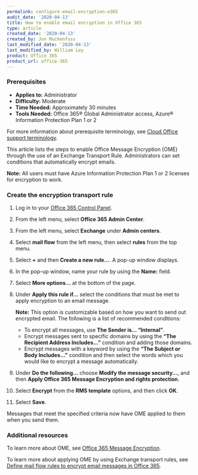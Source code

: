 ```yaml
---
permalink: configure-email-encryption-o365
audit_date: '2020-04-13'
title: How to enable email encryption in Office 365
type: article
created_date: '2020-04-13'
created_by: Jon Muckenfuss
last_modified_date: '2020-04-13'
last_modified_by: William Loy
product: Office 365
product_url: office-365
---
```


### Prerequisites

- **Applies to:** Administrator
- **Difficulty:** Moderate
- **Time Needed:** Approximately 30 minutes
- **Tools Needed:** Office 365&reg; Global Administrator access, Azure&reg; Information Protection Plan 1 or 2

For more information about prerequisite terminology, see [Cloud Office support terminology](/support/how-to/cloud-office-support-terminology).

This article lists the steps to enable Office Message Encryption (OME) through the use of an Exchange Transport Rule. Administrators can set conditions that automatically encrypt emails.

**Note:** All users must have Azure Information Protection Plan 1 or 2 licenses for encryption to work.

### Create the encryption transport rule

1.	Log in to your [Office 365 Control Panel](https://office365.cp.rackspace.com).

2.	From the left menu, select **Office 365 Admin Center**.

3.	From the left menu, select **Exchange** under **Admin centers**.

4.	Select **mail flow** from the left menu, then select **rules** from the top menu.

5.	Select **+** and then **Create a new rule...**. A pop-up window displays.

6.  In the pop-up window, name your rule by using the **Name:** field.

7.  Select **More options...** at the bottom of the page.

8.  Under **Apply this rule if...** select the conditions that must be met to apply encryption to an email message.

    **Note:** This option is customizable based on how you want to send out encrypted email. The following is a list of recommended conditions:

    -	To encrypt all messages, use **The Sender is… “Internal”**.
    -	Encrypt messages sent to specific domains by using the  **“The Recipient Address Includes…”** condition and adding those domains.
    -	Encrypt messages with a keyword by using the **“The Subject or Body Includes…”** condition and then select the words which you would like to encrypt a message automatically.

9.  Under **Do the following...** choose **Modify the message security...**, and then **Apply Office 365 Message Encryption and rights protection**.

10.  Select **Encrypt** from the **RMS template** options, and then click **OK**.

11.  Select **Save**.

Messages that meet the specified criteria now have OME applied to them when you send them.

### Additional resources

To learn more about OME, see [Office 365 Message Encryption](https://docs.microsoft.com/en-us/microsoft-365/compliance/ome?view=o365-worldwide).

To learn more about applying OME by using Exchange transport rules, see [Define mail flow rules to encrypt email messages in Office 365](https://docs.microsoft.com/en-us/microsoft-365/compliance/define-mail-flow-rules-to-encrypt-email?view=o365-worldwide).
